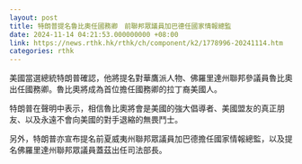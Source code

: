```yaml
---
layout: post
title: 特朗普提名魯比奧任國務卿　前聯邦眾議員加巴德任國家情報總監
date: 2024-11-14 04:21:53.000000000 +08:00
link: https://news.rthk.hk/rthk/ch/component/k2/1778996-20241114.htm
categories: rthk
---
```


美國當選總統特朗普確認，他將提名對華鷹派人物、佛羅里達州聯邦參議員魯比奧出任國務卿。魯比奧將成為首位擔任國務卿的拉丁裔美國人。

特朗普在聲明中表示，相信魯比奧將會是美國的強大倡導者、美國盟友的真正朋友、以及永遠不會向美國的對手退縮的無畏鬥士。

另外，特朗普亦宣布提名前夏威夷州聯邦眾議員加巴德擔任國家情報總監，以及提名佛羅里達州聯邦眾議員蓋茲出任司法部長。
